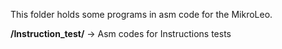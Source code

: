 This folder holds some programs in asm code for the MikroLeo.  

**/Instruction_test/** → Asm codes for Instructions tests  
